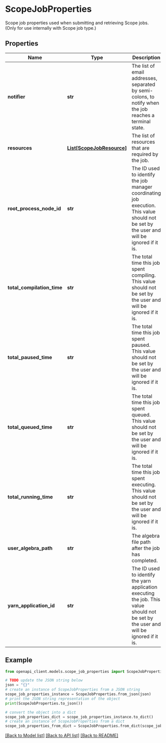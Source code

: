 # ScopeJobProperties

Scope job properties used when submitting and retrieving Scope jobs. (Only for use internally with Scope job type.)

## Properties

Name | Type | Description | Notes
------------ | ------------- | ------------- | -------------
**notifier** | **str** | The list of email addresses, separated by semi-colons, to notify when the job reaches a terminal state. | [optional] 
**resources** | [**List[ScopeJobResource]**](ScopeJobResource.md) | The list of resources that are required by the job. | [optional] [readonly] 
**root_process_node_id** | **str** | The ID used to identify the job manager coordinating job execution. This value should not be set by the user and will be ignored if it is. | [optional] [readonly] 
**total_compilation_time** | **str** | The total time this job spent compiling. This value should not be set by the user and will be ignored if it is. | [optional] [readonly] 
**total_paused_time** | **str** | The total time this job spent paused. This value should not be set by the user and will be ignored if it is. | [optional] [readonly] 
**total_queued_time** | **str** | The total time this job spent queued. This value should not be set by the user and will be ignored if it is. | [optional] [readonly] 
**total_running_time** | **str** | The total time this job spent executing. This value should not be set by the user and will be ignored if it is. | [optional] [readonly] 
**user_algebra_path** | **str** | The algebra file path after the job has completed. | [optional] [readonly] 
**yarn_application_id** | **str** | The ID used to identify the yarn application executing the job. This value should not be set by the user and will be ignored if it is. | [optional] [readonly] 

## Example

```python
from openapi_client.models.scope_job_properties import ScopeJobProperties

# TODO update the JSON string below
json = "{}"
# create an instance of ScopeJobProperties from a JSON string
scope_job_properties_instance = ScopeJobProperties.from_json(json)
# print the JSON string representation of the object
print(ScopeJobProperties.to_json())

# convert the object into a dict
scope_job_properties_dict = scope_job_properties_instance.to_dict()
# create an instance of ScopeJobProperties from a dict
scope_job_properties_from_dict = ScopeJobProperties.from_dict(scope_job_properties_dict)
```
[[Back to Model list]](../README.md#documentation-for-models) [[Back to API list]](../README.md#documentation-for-api-endpoints) [[Back to README]](../README.md)


